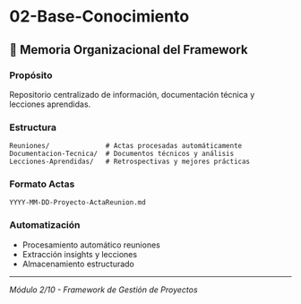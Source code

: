 # 02-Base-Conocimiento

## 🧠 Memoria Organizacional del Framework

### Propósito
Repositorio centralizado de información, documentación técnica y lecciones aprendidas.

### Estructura
```
Reuniones/              # Actas procesadas automáticamente
Documentacion-Tecnica/  # Documentos técnicos y análisis
Lecciones-Aprendidas/   # Retrospectivas y mejores prácticas
```

### Formato Actas
`YYYY-MM-DD-Proyecto-ActaReunion.md`

### Automatización
- Procesamiento automático reuniones
- Extracción insights y lecciones
- Almacenamiento estructurado

---
*Módulo 2/10 - Framework de Gestión de Proyectos*